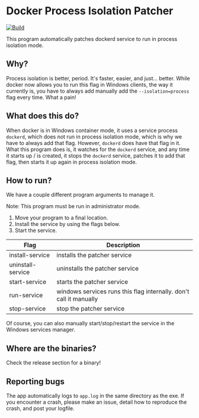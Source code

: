 # Docker Process Isolation Patcher
[![Build](https://github.com/cherryleafroad/Docker-Process-Isolation-Patcher/actions/workflows/build.yml/badge.svg?event=push)](https://github.com/cherryleafroad/Docker-Process-Isolation-Patcher/actions/workflows/build.yml)

This program automatically patches dockerd service to run in process isolation mode.

## Why?
Process isolation is better, period. It's faster, easier, and just... better. While docker now allows you to run this flag in Windows clients, the way it currently is, you have to always add manually add the `--isolation=process` flag every time. What a pain!

## What does this do?
When docker is in Windows container mode, it uses a service process `dockerd`, which does not run in process isolation mode, which is why we have to always add that flag. However, `dockerd` does have that flag in it. What this program does is, it watches for the `dockerd` service, and any time it starts up / is created, it stops the `dockerd` service, patches it to add that flag, then starts it up again in process isolation mode.

## How to run?
We have a couple different program arguments to manage it.

Note: This program must be run in administrator mode.

1. Move your program to a final location.
2. Install the service by using the flags below.
3. Start the service.

| Flag              | Description                                                        |
|-------------------|--------------------------------------------------------------------|
| install-service   | installs the patcher service                                       |
| uninstall-service | uninstalls the patcher service                                     |
| start-service     | starts the patcher service                                         |
| run-service       | windows services runs this flag internally. don't call it manually |
| stop-service      | stop the patcher service                                           |

Of course, you can also manually start/stop/restart the service in the Windows services manager.

## Where are the binaries?
Check the release section for a binary!

## Reporting bugs
The app automatically logs to `app.log` in the same directory as the exe. If you encounter a crash, please make an issue, detail how to reproduce the crash, and post your logfile.
